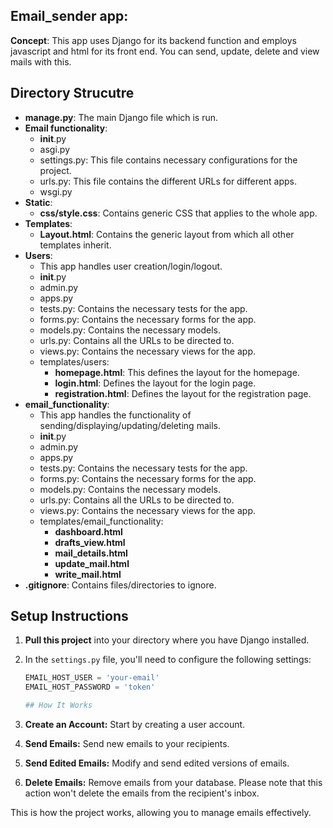 ## Email_sender app:
**Concept**: This app uses Django for its backend function and employs javascript and html for its front end. You can send, update, delete and view mails with this.
## Directory Strucutre 
- **manage.py**: The main Django file which is run.
- **Email functionality**:
  - __init__.py
  - asgi.py
  - settings.py: This file contains necessary configurations for the project.
  - urls.py: This file contains the different URLs for different apps.
  - wsgi.py
- **Static**:
  - **css/style.css**: Contains generic CSS that applies to the whole app.
- **Templates**:
  - **Layout.html**: Contains the generic layout from which all other templates inherit.
- **Users**:
  - This app handles user creation/login/logout.
  - __init__.py
  - admin.py
  - apps.py
  - tests.py: Contains the necessary tests for the app.
  - forms.py: Contains the necessary forms for the app.
  - models.py: Contains the necessary models.
  - urls.py: Contains all the URLs to be directed to.
  - views.py: Contains the necessary views for the app.
  - templates/users:
    - **homepage.html**: This defines the layout for the homepage.
    - **login.html**: Defines the layout for the login page.
    - **registration.html**: Defines the layout for the registration page.
- **email_functionality**:
  - This app handles the functionality of sending/displaying/updating/deleting mails.
  - __init__.py
  - admin.py
  - apps.py
  - tests.py: Contains the necessary tests for the app.
  - forms.py: Contains the necessary forms for the app.
  - models.py: Contains the necessary models.
  - urls.py: Contains all the URLs to be directed to.
  - views.py: Contains the necessary views for the app.
  - templates/email_functionality:
    - **dashboard.html**
    - **drafts_view.html**
    - **mail_details.html**
    - **update_mail.html**
    - **write_mail.html**
- **.gitignore**: Contains files/directories to ignore.

## Setup Instructions

1. **Pull this project** into your directory where you have Django installed.

2. In the `settings.py` file, you'll need to configure the following settings:
   ```python
   EMAIL_HOST_USER = 'your-email'
   EMAIL_HOST_PASSWORD = 'token'

   ## How It Works

1. **Create an Account:** Start by creating a user account.

2. **Send Emails:** Send new emails to your recipients.

3. **Send Edited Emails:** Modify and send edited versions of emails.

4. **Delete Emails:** Remove emails from your database. Please note that this action won't delete the emails from the recipient's inbox.

This is how the project works, allowing you to manage emails effectively.
